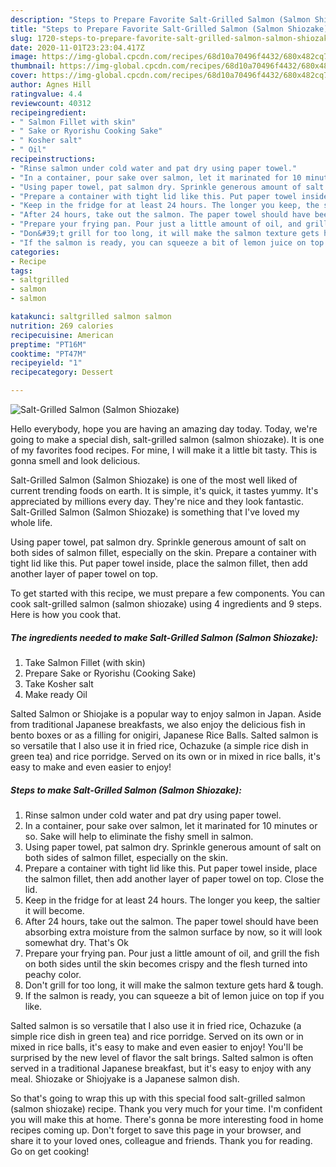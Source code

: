 ```yaml
---
description: "Steps to Prepare Favorite Salt-Grilled Salmon (Salmon Shiozake)"
title: "Steps to Prepare Favorite Salt-Grilled Salmon (Salmon Shiozake)"
slug: 1720-steps-to-prepare-favorite-salt-grilled-salmon-salmon-shiozake
date: 2020-11-01T23:23:04.417Z
image: https://img-global.cpcdn.com/recipes/68d10a70496f4432/680x482cq70/salt-grilled-salmon-salmon-shiozake-recipe-main-photo.jpg
thumbnail: https://img-global.cpcdn.com/recipes/68d10a70496f4432/680x482cq70/salt-grilled-salmon-salmon-shiozake-recipe-main-photo.jpg
cover: https://img-global.cpcdn.com/recipes/68d10a70496f4432/680x482cq70/salt-grilled-salmon-salmon-shiozake-recipe-main-photo.jpg
author: Agnes Hill
ratingvalue: 4.4
reviewcount: 40312
recipeingredient:
- " Salmon Fillet with skin"
- " Sake or Ryorishu Cooking Sake"
- " Kosher salt"
- " Oil"
recipeinstructions:
- "Rinse salmon under cold water and pat dry using paper towel."
- "In a container, pour sake over salmon, let it marinated for 10 minutes or so. Sake will help to eliminate the fishy smell in salmon."
- "Using paper towel, pat salmon dry. Sprinkle generous amount of salt on both sides of salmon fillet, especially on the skin."
- "Prepare a container with tight lid like this. Put paper towel inside, place the salmon fillet, then add another layer of paper towel on top. Close the lid."
- "Keep in the fridge for at least 24 hours. The longer you keep, the saltier it will become."
- "After 24 hours, take out the salmon. The paper towel should have been absorbing extra moisture from the salmon surface by now, so it will look somewhat dry. That&#39;s Ok"
- "Prepare your frying pan. Pour just a little amount of oil, and grill the fish on both sides until the skin becomes crispy and the flesh turned into peachy color."
- "Don&#39;t grill for too long, it will make the salmon texture gets hard &amp; tough."
- "If the salmon is ready, you can squeeze a bit of lemon juice on top if you like."
categories:
- Recipe
tags:
- saltgrilled
- salmon
- salmon

katakunci: saltgrilled salmon salmon 
nutrition: 269 calories
recipecuisine: American
preptime: "PT16M"
cooktime: "PT47M"
recipeyield: "1"
recipecategory: Dessert

---
```



![Salt-Grilled Salmon (Salmon Shiozake)](https://img-global.cpcdn.com/recipes/68d10a70496f4432/680x482cq70/salt-grilled-salmon-salmon-shiozake-recipe-main-photo.jpg)

Hello everybody, hope you are having an amazing day today. Today, we're going to make a special dish, salt-grilled salmon (salmon shiozake). It is one of my favorites food recipes. For mine, I will make it a little bit tasty. This is gonna smell and look delicious.

Salt-Grilled Salmon (Salmon Shiozake) is one of the most well liked of current trending foods on earth. It is simple, it's quick, it tastes yummy. It's appreciated by millions every day. They're nice and they look fantastic. Salt-Grilled Salmon (Salmon Shiozake) is something that I've loved my whole life.

Using paper towel, pat salmon dry. Sprinkle generous amount of salt on both sides of salmon fillet, especially on the skin. Prepare a container with tight lid like this. Put paper towel inside, place the salmon fillet, then add another layer of paper towel on top.


To get started with this recipe, we must prepare a few components. You can cook salt-grilled salmon (salmon shiozake) using 4 ingredients and 9 steps. Here is how you cook that.

<!--inarticleads1-->

##### The ingredients needed to make Salt-Grilled Salmon (Salmon Shiozake):

1. Take  Salmon Fillet (with skin)
1. Prepare  Sake or Ryorishu (Cooking Sake)
1. Take  Kosher salt
1. Make ready  Oil


Salted Salmon or Shiojake is a popular way to enjoy salmon in Japan. Aside from traditional Japanese breakfasts, we also enjoy the delicious fish in bento boxes or as a filling for onigiri, Japanese Rice Balls. Salted salmon is so versatile that I also use it in fried rice, Ochazuke (a simple rice dish in green tea) and rice porridge. Served on its own or in mixed in rice balls, it&#39;s easy to make and even easier to enjoy! 

<!--inarticleads2-->

##### Steps to make Salt-Grilled Salmon (Salmon Shiozake):

1. Rinse salmon under cold water and pat dry using paper towel.
1. In a container, pour sake over salmon, let it marinated for 10 minutes or so. Sake will help to eliminate the fishy smell in salmon.
1. Using paper towel, pat salmon dry. Sprinkle generous amount of salt on both sides of salmon fillet, especially on the skin.
1. Prepare a container with tight lid like this. Put paper towel inside, place the salmon fillet, then add another layer of paper towel on top. Close the lid.
1. Keep in the fridge for at least 24 hours. The longer you keep, the saltier it will become.
1. After 24 hours, take out the salmon. The paper towel should have been absorbing extra moisture from the salmon surface by now, so it will look somewhat dry. That&#39;s Ok
1. Prepare your frying pan. Pour just a little amount of oil, and grill the fish on both sides until the skin becomes crispy and the flesh turned into peachy color.
1. Don&#39;t grill for too long, it will make the salmon texture gets hard &amp; tough.
1. If the salmon is ready, you can squeeze a bit of lemon juice on top if you like.


Salted salmon is so versatile that I also use it in fried rice, Ochazuke (a simple rice dish in green tea) and rice porridge. Served on its own or in mixed in rice balls, it&#39;s easy to make and even easier to enjoy! You&#39;ll be surprised by the new level of flavor the salt brings. Salted salmon is often served in a traditional Japanese breakfast, but it&#39;s easy to enjoy with any meal. Shiozake or Shiojyake is a Japanese salmon dish. 

So that's going to wrap this up with this special food salt-grilled salmon (salmon shiozake) recipe. Thank you very much for your time. I'm confident you will make this at home. There's gonna be more interesting food in home recipes coming up. Don't forget to save this page in your browser, and share it to your loved ones, colleague and friends. Thank you for reading. Go on get cooking!
